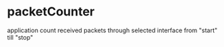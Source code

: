# packetCounter
application count received packets through selected interface from "start" till "stop"
